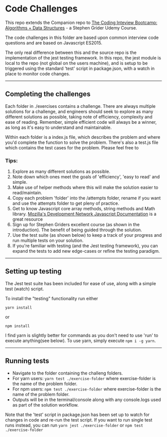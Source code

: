 # Code Challenges

This repo extends the Companion repo to [The Coding Inteview Bootcamp: Algorithms + Data Structures](https://www.udemy.com/course/coding-interview-bootcamp-algorithms-and-data-structure/) - a Stephen Grider Udemy Course.

The code challenges in this folder are based upon common interview code questions and are based on Javascript ES2015.

The only real difference between this and the source repo is the implementation of the jest testing framework. In this repo, the jest module is local to the repo (not global on the users machine), and is setup to be triggered using the standard 'test' script in package.json, with a watch in place to monitor code changes.

---

## Completing the challenges

Each folder in ./exercises contains a challenge. There are always multiple solutions for a challenge, and engineers should seek to explore as many different solutions as possible, taking note of efficiency, complexity and ease of reading. Remember, simple efficient code will always be a winner, as long as it's easy to understand and maintainable.

Within each folder is a index.js file, which describes the problem and where you'd complete the function to solve the problem. There's also a test.js file which contains the test cases for the problem. Please feel free to

### Tips:

1.  Explore as many different solutions as possible.
1.  Note down which ones meet the goals of 'efficiency', 'easy to read' and simple.
1.  Make use of helper methods where this will make the solution easier to read/maintain.
1.  Copy each problem 'folder' into the /attempts folder, rename if you want and use the attempts folder to get pleny of practice.
1.  Get to know Javascript core array methods, string methods and Math library. [Mozilla's Development Network Javascript Documentation](https://developer.mozilla.org/en-US/docs/Web/JavaScript/Reference) is a great resource
1.  Sign up for Stephen Griders excellent course (as shown in the introduction). The benefit of being guided through the solution.
1.  Use the test suite (as shown below) to keep a track of your progress and run multiple tests on your solution.
1.  If you're familiar with testing (and the Jest testing framework), you can expand the tests to add new edge-cases or refine the testing paradigm.

---

## Setting up testing

The Jest test suite has been included for ease of use, along with a simple test (watch) script.

To install the "testing" functionality run either

`yarn install`

or

`npm install`

I find yarn is slightly better for commands as you don't need to use 'run' to execute anything(see below). To use yarn, simply execute `npm i -g yarn`.

---

## Running tests

- Navigate to the folder containing the challeng folders.
- For yarn users: `yarn test ./exercise-folder` where exercise-folder is the name of the problem folder.
- For npm users: `npm test ./exercise-folder` where exercise-folder is the name of the problem folder.
- Outputs will be in the terminal/console along with any console.logs used as part of the solution workflow.

Note that the 'test' script in package.json has been set up to watch for changes in code and re-run the test script. If you want to run single test runs instead, you can run `yarn jest ./exercise-folder` or `npm test ./exercise-folder`
